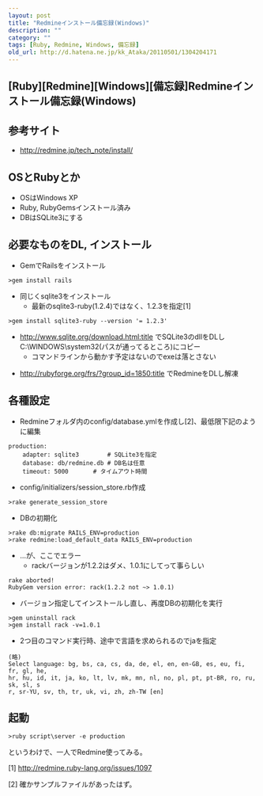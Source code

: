 ```yaml
---
layout: post
title: "Redmineインストール備忘録(Windows)"
description: ""
category: ""
tags: [Ruby, Redmine, Windows, 備忘録]
old_url: http://d.hatena.ne.jp/kk_Ataka/20110501/1304204171
---
```


\[Ruby\]\[Redmine\]\[Windows\]\[備忘録\]Redmineインストール備忘録(Windows)
--------------------------------------------------------------------------

参考サイト
----------

-   <http://redmine.jp/tech_note/install/>

OSとRubyとか
------------

-   OSはWindows XP
-   Ruby, RubyGemsインストール済み
-   DBはSQLite3にする

必要なものをDL, インストール
----------------------------

-   GemでRailsをインストール

``` winbatch
>gem install rails
```

-   同じくsqlite3をインストール
    -   最新のsqlite3-ruby(1.2.4)ではなく、1.2.3を指定[1]

``` winbatch
>gem install sqlite3-ruby --version '= 1.2.3'
```

-   <http://www.sqlite.org/download.html:title> でSQLite3のdllをDLしC:\\WINDOWS\\system32(パスが通ってるところ)にコピー
    -   コマンドラインから動かす予定はないのでexeは落とさない

<!-- -->

-   <http://rubyforge.org/frs/?group_id=1850:title> でRedmineをDLし解凍

各種設定
--------

-   Redmineフォルダ内のconfig/database.ymlを作成し[2]、最低限下記のように編集

``` ??
production:
    adapter: sqlite3        # SQLite3を指定
    database: db/redmine.db # DB名は任意
    timeout: 5000       # タイムアウト時間
```

-   config/initializers/session\_store.rb作成

``` winbatch
>rake generate_session_store
```

-   DBの初期化

``` winbatch
>rake db:migrate RAILS_ENV=production
>rake redmine:load_default_data RAILS_ENV=production
```

-   …が、ここでエラー
    -   rackバージョンが1.2.2はダメ、1.0.1にしてって事らしい

``` winbatch
rake aborted!
RubyGem version error: rack(1.2.2 not ~> 1.0.1)
```

-   バージョン指定してインストールし直し、再度DBの初期化を実行

``` winbatch
>gem uninstall rack
>gem install rack -v=1.0.1
```

-   2つ目のコマンド実行時、途中で言語を求められるのでjaを指定

``` winbatch
(略)
Select language: bg, bs, ca, cs, da, de, el, en, en-GB, es, eu, fi, fr, gl, he,
hr, hu, id, it, ja, ko, lt, lv, mk, mn, nl, no, pl, pt, pt-BR, ro, ru, sk, sl, s
r, sr-YU, sv, th, tr, uk, vi, zh, zh-TW [en]
```

起動
----

``` winbatch
>ruby script\server -e production
```

というわけで、一人でRedmine使ってみる。

[1] http://redmine.ruby-lang.org/issues/1097

[2] 確かサンプルファイルがあったはず。
